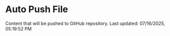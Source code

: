# Auto Push File

Content that will be pushed to GitHub repository.
Last updated: 07/16/2025, 05:19:52 PM